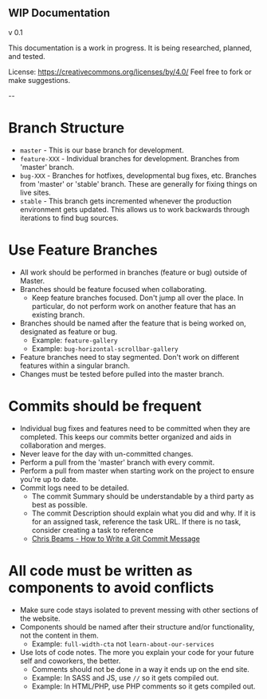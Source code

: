 
## WIP Documentation
v 0.1

This documentation is a work in progress. It is being researched, planned, and tested.

License: https://creativecommons.org/licenses/by/4.0/
Feel free to fork or make suggestions.

--

# Branch Structure

* `master` - This is our base branch for development.
* `feature-XXX` - Individual branches for development. Branches from 'master' branch.
* `bug-XXX` - Branches for hotfixes, developmental bug fixes, etc. Branches from 'master' or 'stable' branch. These are generally for fixing things on live sites.
* `stable` - This branch gets incremented whenever the production environment gets updated. This allows us to work backwards through iterations to find bug sources.


# Use Feature Branches

* All work should be performed in branches (feature or bug) outside of Master.
* Branches should be feature focused when collaborating.
	* Keep feature branches focused. Don't jump all over the place. In particular, do not perform work on another feature that has an existing branch.
* Branches should be named after the feature that is being worked on, designated as feature or bug.
	* Example: `feature-gallery`
	* Example: `bug-horizontal-scrollbar-gallery`
* Feature branches need to stay segmented. Don't work on different features within a singular branch.
* Changes must be tested before pulled into the master branch.


# Commits should be frequent

* Individual bug fixes and features need to be committed when they are completed. This keeps our commits better organized and aids in collaboration and merges.
* Never leave for the day with un-committed changes.
* Perform a pull from the 'master' branch with every commit.
* Perform a pull from master when starting work on the project to ensure you're up to date.
* Commit logs need to be detailed.
	* The commit Summary should be understandable by a third party as best as possible.
	* The commit Description should explain what you did and why. If it is for an assigned task, reference the task URL. If there is no task, consider creating a task to reference
	* [Chris Beams - How to Write a Git Commit Message](https://chris.beams.io/posts/git-commit/)


# All code must be written as components to avoid conflicts

* Make sure code stays isolated to prevent messing with other sections of the website.
* Components should be named after their structure and/or functionality, not the content in them.
	* Example: `full-width-cta` not `learn-about-our-services`
* Use lots of code notes. The more you explain your code for your future self and coworkers, the better.
	* Comments should not be done in a way it ends up on the end site.
	* Example: In SASS and JS, use `//` so it gets compiled out.
	* Example: In HTML/PHP, use PHP comments so it gets compiled out.

